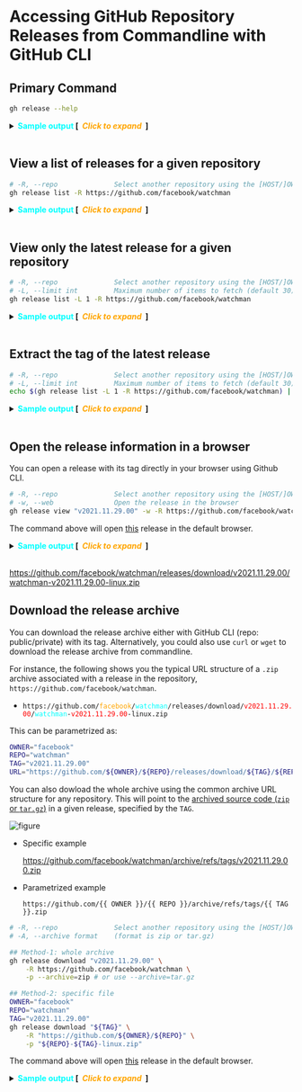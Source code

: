 # Accessing GitHub Repository Releases from Commandline with GitHub CLI

## Primary Command

```sh
gh release --help
```

<details>
<summary><strong><font color="cyan">Sample output</font> [<font color="orange"><em>&nbsp; Click to expand &nbsp;</em></font>]</strong></summary>
<p>

```sh
$ gh release --help

Manage GitHub releases

USAGE
  gh release <command> [flags]

CORE COMMANDS
  create:     Create a new release
  delete:     Delete a release
  download:   Download release assets
  list:       List releases in a repository
  upload:     Upload assets to a release
  view:       View information about a release

FLAGS
  -R, --repo [HOST/]OWNER/REPO   Select another repository using the [HOST/]OWNER/REPO format

INHERITED FLAGS
  --help   Show help for command

LEARN MORE
  Use 'gh <command> <subcommand> --help' for more information about a command.
  Read the manual at https://cli.github.com/manual
```

</p>
</details></br>

## View a list of releases for a given repository

```sh
# -R, --repo              Select another repository using the [HOST/]OWNER/REPO format
gh release list -R https://github.com/facebook/watchman
```

<details>
<summary><strong><font color="cyan">Sample output</font> [<font color="orange"><em>&nbsp; Click to expand &nbsp;</em></font>]</strong></summary>
<p>

```sh
v2021.11.29.00  Latest  (v2021.11.29.00)  about 4 days ago
v2021.11.15.00          (v2021.11.15.00)  about 17 days ago
v2021.11.08.00          (v2021.11.08.00)  about 22 days ago
v2021.11.01.00          (v2021.11.01.00)  about 1 month ago
v2021.10.25.00          (v2021.10.25.00)  about 1 month ago
v2021.10.18.00          (v2021.10.18.00)  about 1 month ago
v2021.10.11.00          (v2021.10.11.00)  about 1 month ago
v2021.10.04.00          (v2021.10.04.00)  about 2 months ago
v2021.09.27.00          (v2021.09.27.00)  about 2 months ago
v2021.09.20.00          (v2021.09.20.00)  about 2 months ago
v2021.09.13.00          (v2021.09.13.00)  about 2 months ago
v2021.09.06.00          (v2021.09.06.00)  about 2 months ago
v2021.08.30.00          (v2021.08.30.00)  about 3 months ago
v2021.08.23.00          (v2021.08.23.00)  about 3 months ago
v2021.08.02.00          (v2021.08.02.00)  about 4 months ago
v2021.07.22.00          (v2021.07.22.00)  about 4 months ago
v2021.07.20.00          (v2021.07.20.00)  about 4 months ago
v2021.07.19.00          (v2021.07.19.00)  about 4 months ago
v2021.07.12.00          (v2021.07.12.00)  about 4 months ago
v2021.07.05.00          (v2021.07.05.00)  about 5 months ago
v2021.06.14.00          (v2021.06.14.00)  about 5 months ago
v2021.06.07.00          (v2021.06.07.00)  about 5 months ago
v2021.05.31.00          (v2021.05.31.00)  about 6 months ago
v2021.05.24.00          (v2021.05.24.00)  about 6 months ago
v2021.05.17.00          (v2021.05.17.00)  about 6 months ago
v2021.05.10.00          (v2021.05.10.00)  about 6 months ago
v2021.05.03.00          (v2021.05.03.00)  about 7 months ago
v2021.04.26.00          (v2021.04.26.00)  about 7 months ago
v2021.04.19.00          (v2021.04.19.00)  about 7 months ago
v2021.04.12.00          (v2021.04.12.00)  about 7 months ago
```

</p>
</details></br>

## View only the latest release for a given repository

```sh
# -R, --repo              Select another repository using the [HOST/]OWNER/REPO format
# -L, --limit int         Maximum number of items to fetch (default 30)
gh release list -L 1 -R https://github.com/facebook/watchman
```

<details>
<summary><strong><font color="cyan">Sample output</font> [<font color="orange"><em>&nbsp; Click to expand &nbsp;</em></font>]</strong></summary>
<p>

```sh
v2021.11.29.00  Latest  (v2021.11.29.00)  about 4 days ago
```

</p>
</details></br>

## Extract the tag of the latest release

```sh
# -R, --repo              Select another repository using the [HOST/]OWNER/REPO format
# -L, --limit int         Maximum number of items to fetch (default 30)
echo $(gh release list -L 1 -R https://github.com/facebook/watchman) | cut -d " " -f1
```

<details>
<summary><strong><font color="cyan">Sample output</font> [<font color="orange"><em>&nbsp; Click to expand &nbsp;</em></font>]</strong></summary>
<p>

```sh
v2021.11.29.00
```

</p>
</details></br>

## Open the release information in a browser

You can open a release with its tag directly in your browser using Github CLI.

```sh
# -R, --repo              Select another repository using the [HOST/]OWNER/REPO format
# -w, --web               Open the release in the browser
gh release view "v2021.11.29.00" -w -R https://github.com/facebook/watchman
```

The command above will open [this](https://github.com/facebook/watchman/releases/tag/v2021.11.29.00) release in the default browser.

<details>
<summary><strong><font color="cyan">Sample output</font> [<font color="orange"><em>&nbsp; Click to expand &nbsp;</em></font>]</strong></summary>
<p>

![figure](https://i.imgur.com/oyt0z1u.png)

</p>
</details></br>

https://github.com/facebook/watchman/releases/download/v2021.11.29.00/watchman-v2021.11.29.00-linux.zip

## Download the release archive

You can download the release archive either with GitHub CLI (repo: public/private) with its tag. Alternatively, you could also use `curl` or `wget` to download the release archive from commandline.

For instance, the following shows you the typical URL structure of a `.zip` archive associated with a release in the repository, `https://github.com/facebook/watchman`.

- `https://github.com/`<code><font color="orange">facebook</font></code>`/`<code><font color="cyan">watchman</font></code>`/releases/download/`<code><font color="red">v2021.11.29.00</font></code>`/`<code><font color="cyan">watchman</font></code>`-`<code><font color="red">v2021.11.29.00</font></code>`-linux.zip`

This can be parametrized as:

```sh
OWNER="facebook"
REPO="watchman"
TAG="v2021.11.29.00"
URL="https://github.com/${OWNER}/${REPO}/releases/download/${TAG}/${REPO}-${TAG}-linux.zip"
```
You can also dowload the whole archive using the common archive URL structure for any repository. This will point to the [archived source code (`zip` or `tar.gz`)](https://github.com/facebook/watchman/releases/tag/v2021.11.29.00) in a given release, specified by the `TAG`.

![figure](https://i.imgur.com/FRwGzqj.png)

- Specific example

    https://github.com/facebook/watchman/archive/refs/tags/v2021.11.29.00.zip

- Parametrized example

    ```jinja
    https://github.com/{{ OWNER }}/{{ REPO }}/archive/refs/tags/{{ TAG }}.zip
    ```

```sh
# -R, --repo              Select another repository using the [HOST/]OWNER/REPO format
# -A, --archive format    (format is zip or tar.gz)

## Method-1: whole archive
gh release download "v2021.11.29.00" \
    -R https://github.com/facebook/watchman \
    -p --archive=zip # or use --archive=tar.gz

## Method-2: specific file
OWNER="facebook"
REPO="watchman"
TAG="v2021.11.29.00"
gh release download "${TAG}" \
    -R "https://github.com/${OWNER}/${REPO}" \
    -p "${REPO}-${TAG}-linux.zip"
```

The command above will open [this](https://github.com/facebook/watchman/releases/tag/v2021.11.29.00) release in the default browser.

<details>
<summary><strong><font color="cyan">Sample output</font> [<font color="orange"><em>&nbsp; Click to expand &nbsp;</em></font>]</strong></summary>
<p>

![figure](https://i.imgur.com/oyt0z1u.png)

</p>
</details></br>